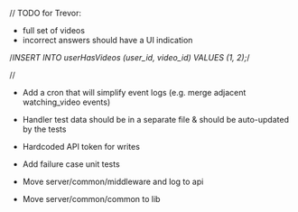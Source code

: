 // TODO for Trevor:
* full set of videos
* incorrect answers should have a UI indication

/*INSERT INTO userHasVideos (user_id, video_id) VALUES (1, 2);*/

//

- Add a cron that will simplify event logs (e.g. merge adjacent watching_video events)

- Handler test data should be in a separate file & should be auto-updated by the tests

- Hardcoded API token for writes

- Add failure case unit tests

- Move server/common/middleware and log to api
- Move server/common/common to lib
